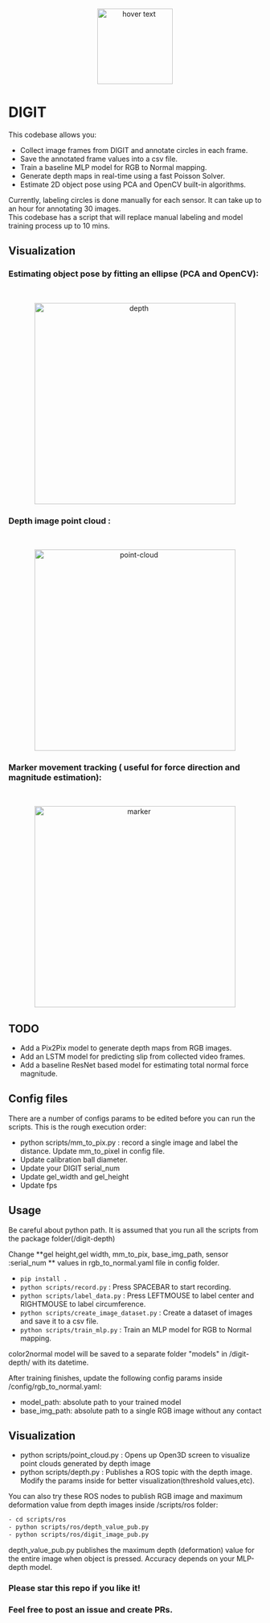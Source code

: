 <br />
<p align="center">
  <img src="https://github.com/vocdex/vocdex.github.io/blob/master/assets/img/icon.png" width="150" title="hover text">
</p>

# DIGIT
This codebase allows you:
- Collect image frames from DIGIT and annotate circles in each frame.
- Save the annotated frame values into a csv file.
- Train a baseline MLP model for RGB to Normal mapping.
- Generate depth maps in real-time using a fast Poisson Solver.
- Estimate 2D object pose using PCA and OpenCV built-in algorithms.

Currently, labeling circles is done manually for each sensor. It can take up to an hour for annotating 30 images.  
This codebase has a script that will replace manual labeling and model training process up to 10 mins.
## Visualization
### Estimating object pose by fitting an ellipse (PCA and OpenCV):
<br />
<p align="center">
  <img src="https://github.com/vocdex/digit-depth/blob/main/assets/depthPCA.gif" width="400" title="depth">
</p>

### Depth image point cloud :
<br />
<p align="center">
  <img src="https://github.com/vocdex/digit-depth/blob/main/assets/point-cloud.gif" width="400" title="point-cloud">
</p>

### Marker movement tracking ( useful for force direction and magnitude estimation):
<br />
<p align="center">
  <img src="https://github.com/vocdex/digit-depth/blob/main/assets/markers.gif" width="400" title="marker">
</p>

## TODO
- Add a Pix2Pix model to generate depth maps from RGB images.
- Add an LSTM model for predicting slip from collected video frames.
- Add a baseline ResNet based model for estimating total normal force magnitude.
## Config files
There are a number of configs params to be edited before you can run the scripts. This is the rough execution order:
- python scripts/mm_to_pix.py : record a single image and label the distance. Update mm_to_pixel in config file.
- Update calibration ball diameter.
- Update your DIGIT serial_num
- Update gel_width and gel_height
- Update fps
## Usage
Be careful about python path. It is assumed that you run all the scripts from the package folder(/digit-depth) 

Change **gel height,gel width, mm_to_pix, base_img_path, sensor :serial_num ** values in rgb_to_normal.yaml file in config folder.
- `pip install . `
- `python scripts/record.py` : Press SPACEBAR to start recording.
- `python scripts/label_data.py` : Press LEFTMOUSE to label center and RIGHTMOUSE to label circumference.
- `python scripts/create_image_dataset.py` : Create a dataset of images and save it to a csv file.
- `python scripts/train_mlp.py` : Train an MLP model for RGB to Normal mapping.

color2normal model will be saved to a separate folder "models" in /digit-depth/ with its datetime.

After training finishes, update the following config params inside /config/rgb_to_normal.yaml:
- model_path: absolute path to your trained model
- base_img_path: absolute path to a single RGB image without any contact

## Visualization
- python scripts/point_cloud.py : Opens up Open3D screen to visualize point clouds generated by depth image
- python scripts/depth.py : Publishes a ROS topic with the depth image. Modify the params inside for better visualization(threshold values,etc).

 You can also try these ROS nodes to publish RGB image and maximum deformation value from depth images inside /scripts/ros folder:
 ```bash
 - cd scripts/ros
 - python scripts/ros/depth_value_pub.py
 - python scripts/ros/digit_image_pub.py
```
depth_value_pub.py publishes the maximum depth (deformation) value for the entire image when object is pressed. Accuracy depends on your MLP-depth model.
### Please star this repo if you like it!
### Feel free to post an issue and create PRs.
